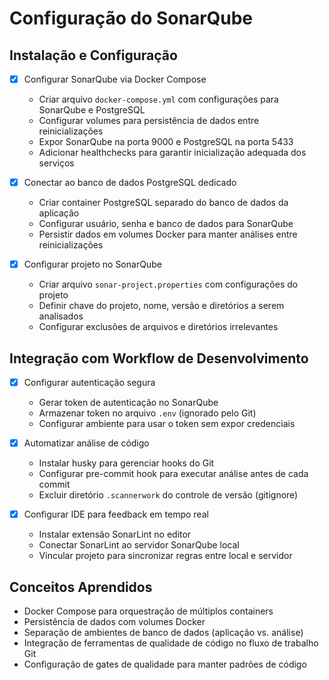 # Configuração do SonarQube

## Instalação e Configuração

- [x] Configurar SonarQube via Docker Compose
  - Criar arquivo `docker-compose.yml` com configurações para SonarQube e PostgreSQL
  - Configurar volumes para persistência de dados entre reinicializações
  - Expor SonarQube na porta 9000 e PostgreSQL na porta 5433
  - Adicionar healthchecks para garantir inicialização adequada dos serviços

- [x] Conectar ao banco de dados PostgreSQL dedicado
  - Criar container PostgreSQL separado do banco de dados da aplicação
  - Configurar usuário, senha e banco de dados para SonarQube
  - Persistir dados em volumes Docker para manter análises entre reinicializações

- [x] Configurar projeto no SonarQube
  - Criar arquivo `sonar-project.properties` com configurações do projeto
  - Definir chave do projeto, nome, versão e diretórios a serem analisados
  - Configurar exclusões de arquivos e diretórios irrelevantes

## Integração com Workflow de Desenvolvimento

- [x] Configurar autenticação segura
  - Gerar token de autenticação no SonarQube
  - Armazenar token no arquivo `.env` (ignorado pelo Git)
  - Configurar ambiente para usar o token sem expor credenciais

- [x] Automatizar análise de código
  - Instalar husky para gerenciar hooks do Git
  - Configurar pre-commit hook para executar análise antes de cada commit
  - Excluir diretório `.scannerwork` do controle de versão (gitignore)

- [x] Configurar IDE para feedback em tempo real
  - Instalar extensão SonarLint no editor
  - Conectar SonarLint ao servidor SonarQube local
  - Vincular projeto para sincronizar regras entre local e servidor

## Conceitos Aprendidos

- Docker Compose para orquestração de múltiplos containers
- Persistência de dados com volumes Docker
- Separação de ambientes de banco de dados (aplicação vs. análise)
- Integração de ferramentas de qualidade de código no fluxo de trabalho Git
- Configuração de gates de qualidade para manter padrões de código
